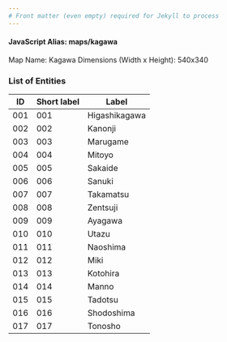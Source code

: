 ```yaml
---
# Front matter (even empty) required for Jekyll to process
---
```


#### JavaScript Alias: maps/kagawa

Map Name: Kagawa
Dimensions (Width x Height): 540x340





### List of Entities

ID | Short label | Label
---|---|---|
001|001|Higashikagawa
002|002|Kanonji
003|003|Marugame
004|004|Mitoyo
005|005|Sakaide
006|006|Sanuki
007|007|Takamatsu
008|008|Zentsuji
009|009|Ayagawa
010|010|Utazu
011|011|Naoshima
012|012|Miki
013|013|Kotohira
014|014|Manno
015|015|Tadotsu
016|016|Shodoshima
017|017|Tonosho